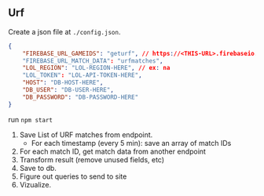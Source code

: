 Urf
---

Create a json file at `./config.json`.

```json
{
    "FIREBASE_URL_GAMEIDS": "geturf", // https://<THIS-URL>.firebaseio.com/
    "FIREBASE_URL_MATCH_DATA": "urfmatches", 
    "LOL_REGION": "LOL-REGION-HERE", // ex: na
    "LOL_TOKEN": "LOL-API-TOKEN-HERE",
    "HOST": "DB-HOST-HERE",
    "DB_USER": "DB-USER-HERE",
    "DB_PASSWORD": "DB-PASSWORD-HERE"
}
```

run `npm start`

1. Save List of URF matches from endpoint.
    - For each timestamp (every 5 min): save an array of match IDs
2. For each match ID, get match data from another endpoint
3. Transform result (remove unused fields, etc)
4. Save to db.
5. Figure out queries to send to site
6. Vizualize.
